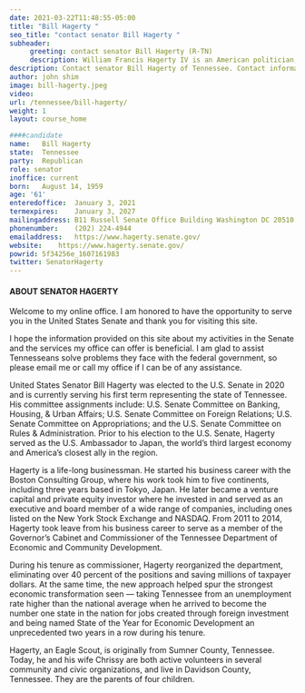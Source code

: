 ```yaml
---
date: 2021-03-22T11:48:55-05:00
title: "Bill Hagerty "
seo_title: "contact senator Bill Hagerty "
subheader:
     greeting: contact senator Bill Hagerty (R-TN) 
     description: William Francis Hagerty IV is an American politician, businessman and diplomat serving as the junior United States Senator from Tennessee since 2021. A member of the Republican Party, he served as the 30th U.S. Ambassador to Japan from 2017 to 2019.
description: Contact senator Bill Hagerty of Tennessee. Contact information for Bill Hagerty includes  email address, phone number, and mailing address.
author: john shim
image: bill-hagerty.jpeg
video:
url: /tennessee/bill-hagerty/
weight: 1
layout: course_home

####candidate
name:	Bill Hagerty
state:	Tennessee
party:	Republican
role: senator
inoffice: current
born:	August 14, 1959
age: '61'
enteredoffice:	January 3, 2021
termexpires:	January 3, 2027
mailingaddress:	B11 Russell Senate Office Building Washington DC 20510
phonenumber:	(202) 224-4944
emailaddress:	https://www.hagerty.senate.gov/
website:	https://www.hagerty.senate.gov/
powrid: 5f34256e_1607161983
twitter: SenatorHagerty
---
```


#### ABOUT SENATOR HAGERTY
Welcome to my online office. I am honored to have the opportunity to serve you in the United States Senate and thank you for visiting this site.

I hope the information provided on this site about my activities in the Senate and the services my office can offer is beneficial. I am glad to assist Tennesseans solve problems they face with the federal government, so please email me or call my office if I can be of any assistance.

United States Senator Bill Hagerty was elected to the U.S. Senate in 2020 and is currently serving his first term representing the state of Tennessee. His committee assignments include: U.S. Senate Committee on Banking, Housing, & Urban Affairs; U.S. Senate Committee on Foreign Relations; U.S. Senate Committee on Appropriations; and the U.S. Senate Committee on Rules & Administration. Prior to his election to the U.S. Senate, Hagerty served as the U.S. Ambassador to Japan, the world’s third largest economy and America’s closest ally in the region.

Hagerty is a life-long businessman. He started his business career with the Boston Consulting Group, where his work took him to five continents, including three years based in Tokyo, Japan. He later became a venture capital and private equity investor where he invested in and served as an executive and board member of a wide range of companies, including ones listed on the New York Stock Exchange and NASDAQ. From 2011 to 2014, Hagerty took leave from his business career to serve as a member of the Governor’s Cabinet and Commissioner of the Tennessee Department of Economic and Community Development.

During his tenure as commissioner, Hagerty reorganized the department, eliminating over 40 percent of the positions and saving millions of taxpayer dollars. At the same time, the new approach helped spur the strongest economic transformation seen — taking Tennessee from an unemployment rate higher than the national average when he arrived to become the number one state in the nation for jobs created through foreign investment and being named State of the Year for Economic Development an unprecedented two years in a row during his tenure.

Hagerty, an Eagle Scout, is originally from Sumner County, Tennessee. Today, he and his wife Chrissy are both active volunteers in several community and civic organizations, and live in Davidson County, Tennessee. They are the parents of four children.